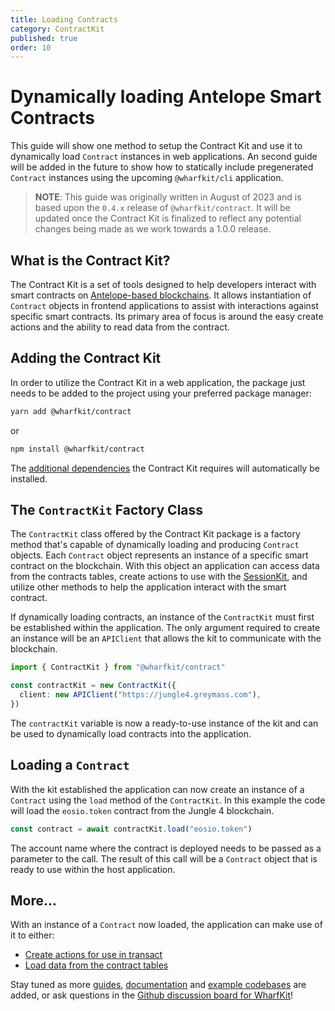```yaml
---
title: Loading Contracts
category: ContractKit
published: true
order: 10
---
```


# Dynamically loading Antelope Smart Contracts

This guide will show one method to setup the Contract Kit and use it to dynamically load `Contract` instances in web applications. An second guide will be added in the future to show how to statically include pregenerated `Contract` instances using the upcoming `@wharfkit/cli` application.

> **NOTE**: This guide was originally written in August of 2023 and is based upon the `0.4.x` release of `@wharfkit/contract`. It will be updated once the Contract Kit is finalized to reflect any potential changes being made as we work towards a 1.0.0 release.

## What is the Contract Kit?

The Contract Kit is a set of tools designed to help developers interact with smart contracts on [Antelope-based blockchains](https://antelope.io). It allows instantiation of `Contract` objects in frontend applications to assist with interactions against specific smart contracts. Its primary area of focus is around the easy create actions and the ability to read data from the contract.

## Adding the Contract Kit

In order to utilize the Contract Kit in a web application, the package just needs to be added to the project using your preferred package manager:

```bash
yarn add @wharfkit/contract
```

or

```bash
npm install @wharfkit/contract
```

The [additional dependencies](https://github.com/wharfkit/contract/blob/dev/package.json#L21-L26) the Contract Kit requires will automatically be installed.

## The `ContractKit` Factory Class

The `ContractKit` class offered by the Contract Kit package is a factory method that's capable of dynamically loading and producing `Contract` objects. Each `Contract` object represents an instance of a specific smart contract on the blockchain. With this object an application can access data from the contracts tables, create actions to use with the [SessionKit](/docs/sessionkit), and utilize other methods to help the application interact with the smart contract.

If dynamically loading contracts, an instance of the `ContractKit` must first be established within the application. The only argument required to create an instance will be an `APIClient` that allows the kit to communicate with the blockchain.

```ts
import { ContractKit } from "@wharfkit/contract"

const contractKit = new ContractKit({
  client: new APIClient("https://jungle4.greymass.com"),
})
```

The `contractKit` variable is now a ready-to-use instance of the kit and can be used to dynamically load contracts into the application.

## Loading a `Contract`

With the kit established the application can now create an instance of a `Contract` using the `load` method of the `ContractKit`. In this example the code will load the `eosio.token` contract from the Jungle 4 blockchain.

```ts
const contract = await contractKit.load("eosio.token")
```

The account name where the contract is deployed needs to be passed as a parameter to the call. The result of this call will be a `Contract` object that is ready to use within the host application.

## More...

With an instance of a `Contract` now loaded, the application can make use of it to either:

- [Create actions for use in transact](#)
- [Load data from the contract tables](#)

Stay tuned as more [guides](/guides), [documentation](/docs) and [example codebases](https://github.com/orgs/wharfkit/repositories?q=example&type=all&language=&sort=) are added, or ask questions in the [Github discussion board for WharfKit](https://github.com/orgs/wharfkit/discussions)!
